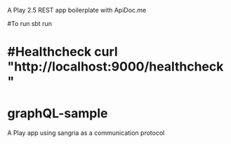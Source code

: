 A Play 2.5 REST app boilerplate with ApiDoc.me

#To run
  sbt run

#Healthcheck
  curl "http://localhost:9000/healthcheck"
=======
# graphQL-sample
A Play app using sangria as a communication protocol  
